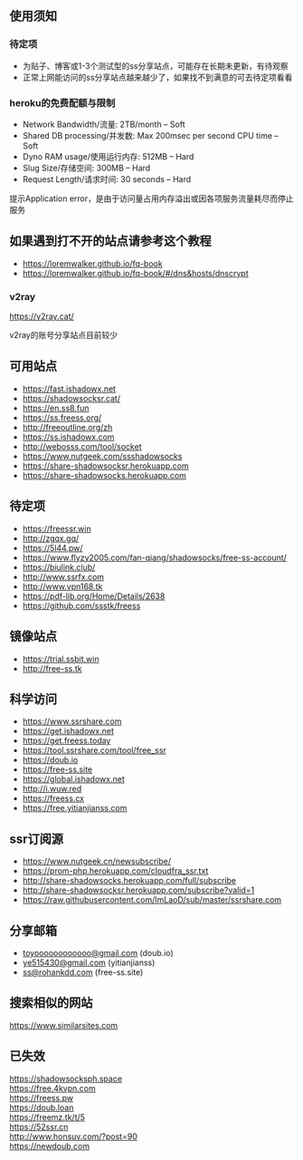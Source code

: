 ## 使用须知

### 待定项
* 为贴子、博客或1-3个测试型的ss分享站点，可能存在长期未更新，有待观察
* 正常上网能访问的ss分享站点越来越少了，如果找不到满意的可去待定项看看

### heroku的免费配额与限制
* Network Bandwidth/流量: 2TB/month – Soft
* Shared DB processing/并发数: Max 200msec per second CPU time – Soft
* Dyno RAM usage/使用运行内存: 512MB – Hard
* Slug Size/存储空间: 300MB – Hard
* Request Length/请求时间: 30 seconds – Hard

提示Application error，是由于访问量占用内存溢出或因各项服务流量耗尽而停止服务

## 如果遇到打不开的站点请参考这个教程

* https://loremwalker.github.io/fq-book
* https://loremwalker.github.io/fq-book/#/dns&hosts/dnscrypt

### v2ray

https://v2ray.cat/

v2ray的账号分享站点目前较少

## 可用站点

* https://fast.ishadowx.net
* https://shadowsocksr.cat/
* https://en.ss8.fun
* https://ss.freess.org/
* http://freeoutline.org/zh
* https://ss.ishadowx.com
* http://webosss.com/tool/socket
* https://www.nutgeek.com/ssshadowsocks
* https://share-shadowsocksr.herokuapp.com
* https://share-shadowsocks.herokuapp.com 

## 待定项

* https://freessr.win
* http://zgqx.gq/
* https://5l44.pw/
* https://www.flyzy2005.com/fan-qiang/shadowsocks/free-ss-account/
* https://biulink.club/
* http://www.ssrfx.com
* http://www.vpn168.tk
* https://pdf-lib.org/Home/Details/2638
* https://github.com/ssstk/freess

## 镜像站点

* https://trial.ssbit.win
* http://free-ss.tk

## 科学访问
* https://www.ssrshare.com
* https://get.ishadowx.net
* https://get.freess.today
* https://tool.ssrshare.com/tool/free_ssr
* https://doub.io 
* https://free-ss.site
* https://global.ishadowx.net
* http://i.wuw.red 
* https://freess.cx
* https://free.yitianjianss.com

## ssr订阅源
* https://www.nutgeek.cn/newsubscribe/
* https://prom-php.herokuapp.com/cloudfra_ssr.txt
* http://share-shadowsocks.herokuapp.com/full/subscribe
* http://share-shadowsocksr.herokuapp.com/subscribe?valid=1
* https://raw.githubusercontent.com/ImLaoD/sub/master/ssrshare.com

## 分享邮箱
* toyoooooooooooo@gmail.com (doub.io)
* ye515430@gmail.com (yitianjianss)
* ss@rohankdd.com (free-ss.site)

## 搜索相似的网站

https://www.similarsites.com

## 已失效

https://shadowsocksph.space  
https://free.4kvpn.com  
https://freess.pw  
https://doub.loan  
https://freemz.tk/t/5  
https://52ssr.cn  
http://www.honsuv.com/?post=90  
https://newdoub.com


